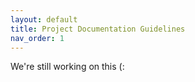 ```yaml
---
layout: default
title: Project Documentation Guidelines
nav_order: 1
---
```


We're still working on this (: